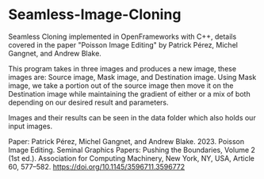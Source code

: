 # Seamless-Image-Cloning
Seamless Cloning implemented in OpenFrameworks with C++, details covered in the paper "Poisson Image Editing" by Patrick Pérez, Michel Gangnet, and Andrew Blake. 

This program takes in three images and produces a new image, these images are: Source image, Mask image, and Destination image. Using Mask image, we take a portion out of the source image then move it on the Destination image while maintaining the gradient of either or a mix of both depending on our desired result and parameters.

Images and their results can be seen in the data folder which also holds our input images.

Paper: Patrick Pérez, Michel Gangnet, and Andrew Blake. 2023. Poisson Image Editing. Seminal Graphics Papers: Pushing the Boundaries, Volume 2 (1st ed.). Association for Computing Machinery, New York, NY, USA, Article 60, 577–582. https://doi.org/10.1145/3596711.3596772 

